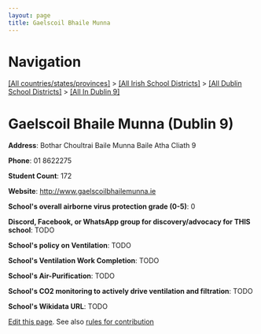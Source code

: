 ```yaml
---
layout: page
title: Gaelscoil Bhaile Munna
---
```

# Navigation

[[All countries/states/provinces]](../../../..) > [[All Irish School Districts]](../../..) > [[All Dublin School Districts]](../..) > [[All In Dublin 9]](..)

# Gaelscoil Bhaile Munna (Dublin 9)

**Address**: Bothar Choultrai Baile Munna Baile Atha Cliath 9

**Phone**: 01 8622275

**Student Count**: 172

**Website**: <http://www.gaelscoilbhailemunna.ie>

**School's overall airborne virus protection grade (0-5)**: 0

**Discord, Facebook, or WhatsApp group for discovery/advocacy for THIS school**: TODO

**School's policy on Ventilation**: TODO

**School's Ventilation Work Completion**: TODO

**School's Air-Purification**: TODO

**School's CO2 monitoring to actively drive ventilation and filtration**: TODO

**School's Wikidata URL**: TODO


[Edit this page](https://github.com/ventilate-schools/Ireland/edit/main/./Dublin_9/Gaelscoil_Bhaile_Munna.md). See also [rules for contribution](../../../contribution-rules/)